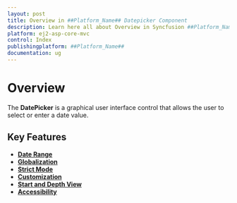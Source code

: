 ```yaml
---
layout: post
title: Overview in ##Platform_Name## Datepicker Component
description: Learn here all about Overview in Syncfusion ##Platform_Name## Datepicker component of Syncfusion Essential JS 2 and more.
platform: ej2-asp-core-mvc
control: Index
publishingplatform: ##Platform_Name##
documentation: ug
---
```


# Overview

The **DatePicker** is a graphical user interface control that allows the user to select or enter a date value.

## Key Features

* **[Date Range](/datepicker/date-range/)**
* **[Globalization](/datepicker/globalization/)**
* **[Strict Mode](/datepicker/strict-mode/)**
* **[Customization](/datepicker/customization/)**
* **[Start and Depth View](/datepicker/view/)**
* **[Accessibility](/datepicker/accessibility/)**